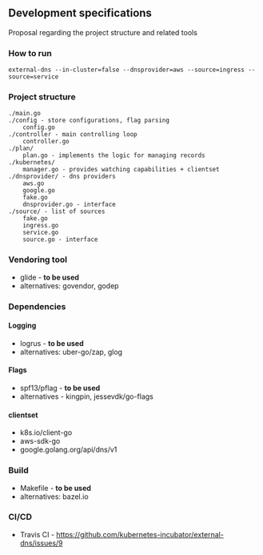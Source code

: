 ## Development specifications

Proposal regarding the project structure and related tools

### How to run

```
external-dns --in-cluster=false --dnsprovider=aws --source=ingress --source=service
```

### Project structure

```
./main.go
./config - store configurations, flag parsing
    config.go 
./controller - main controlling loop
    controller.go 
./plan/
    plan.go - implements the logic for managing records
./kubernetes/
    manager.go - provides watching capabilities + clientset
./dnsprovider/ - dns providers
    aws.go
    google.go
    fake.go 
    dnsprovider.go - interface
./source/ - list of sources
    fake.go
    ingress.go
    service.go
    source.go - interface
```

### Vendoring tool 

- glide - **to be used**
- alternatives: govendor, godep

### Dependencies 

#### Logging 
  - logrus - **to be used**
  - alternatives: uber-go/zap, glog

#### Flags

 - spf13/pflag - **to be used**
 - alternatives - kingpin, jessevdk/go-flags

 #### clientset
 - k8s.io/client-go
 - aws-sdk-go
 - google.golang.org/api/dns/v1

### Build
  - Makefile - **to be used**
  - alternatives: bazel.io 

### CI/CD

 - Travis CI - https://github.com/kubernetes-incubator/external-dns/issues/9


